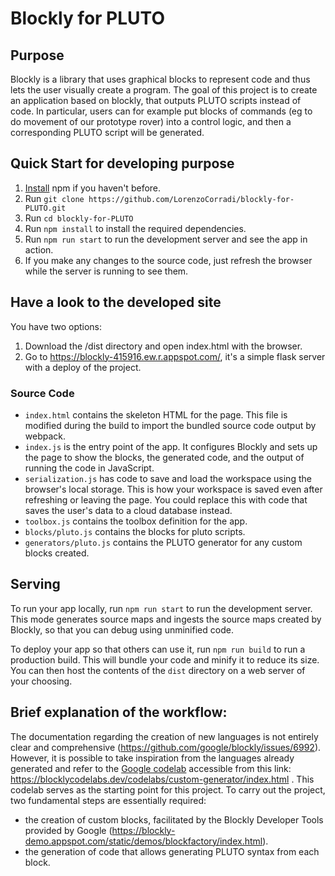 # Blockly for PLUTO

## Purpose

Blockly is a library that uses graphical blocks to represent code and thus lets the user visually create a program. The goal of this project is to create an application based on blockly, that outputs PLUTO scripts instead of code. In particular, users can for example put blocks of commands (eg to do movement of our prototype rover) into a control logic, and then a corresponding PLUTO script will be generated.

## Quick Start for developing purpose

1. [Install](https://docs.npmjs.com/downloading-and-installing-node-js-and-npm) npm if you haven't before.
2. Run `git clone https://github.com/LorenzoCorradi/blockly-for-PLUTO.git`
3. Run `cd blockly-for-PLUTO`
4. Run `npm install` to install the required dependencies.
5. Run `npm run start` to run the development server and see the app in action.
6. If you make any changes to the source code, just refresh the browser while the server is running to see them.

## Have a look to the developed site
You have two options:
1. Download the /dist directory and open index.html with the browser.
2. Go to https://blockly-415916.ew.r.appspot.com/, it's a simple flask server with a deploy of the project.


### Source Code
- `index.html` contains the skeleton HTML for the page. This file is modified during the build to import the bundled source code output by webpack.
- `index.js` is the entry point of the app. It configures Blockly and sets up the page to show the blocks, the generated code, and the output of running the code in JavaScript.
- `serialization.js` has code to save and load the workspace using the browser's local storage. This is how your workspace is saved even after refreshing or leaving the page. You could replace this with code that saves the user's data to a cloud database instead.
- `toolbox.js` contains the toolbox definition for the app. 
- `blocks/pluto.js` contains the blocks for pluto scripts. 
- `generators/pluto.js` contains the PLUTO generator for  any custom blocks created.

## Serving

To run your app locally, run `npm run start` to run the development server. This mode generates source maps and ingests the source maps created by Blockly, so that you can debug using unminified code.

To deploy your app so that others can use it, run `npm run build` to run a production build. This will bundle your code and minify it to reduce its size. You can then host the contents of the `dist` directory on a web server of your choosing.

## Brief explanation of the workflow:
The documentation regarding the creation of new languages is not entirely clear and comprehensive (https://github.com/google/blockly/issues/6992). However, it is possible to take inspiration from the languages already generated and refer to the [Google codelab](https://blocklycodelabs.dev/codelabs/custom-generator/index.html) accessible from this link: https://blocklycodelabs.dev/codelabs/custom-generator/index.html . This codelab serves as the starting point for this project.
To carry out the project, two fundamental steps are essentially required:
- the creation of custom blocks, facilitated by the Blockly Developer Tools provided by Google (https://blockly-demo.appspot.com/static/demos/blockfactory/index.html).
- the generation of code that allows generating PLUTO syntax from each block.

